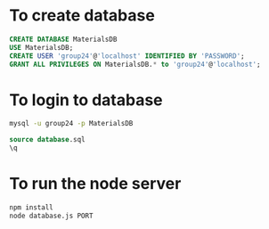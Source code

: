 # To create database

```sql
CREATE DATABASE MaterialsDB
USE MaterialsDB;
CREATE USER 'group24'@'localhost' IDENTIFIED BY 'PASSWORD';
GRANT ALL PRIVILEGES ON MaterialsDB.* to 'group24'@'localhost';
```

# To login to database

```sh
mysql -u group24 -p MaterialsDB
```

```sql
source database.sql
\q
```

# To run the node server

```sh
npm install
node database.js PORT
```
